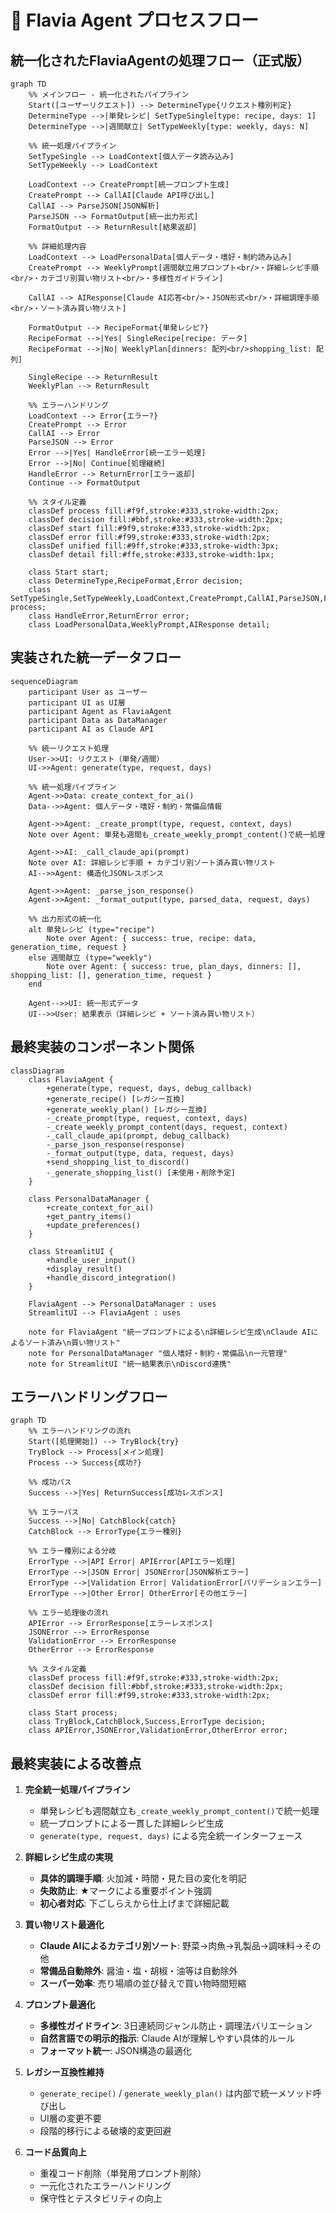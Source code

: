 # 🔄 Flavia Agent プロセスフロー

## 統一化されたFlaviaAgentの処理フロー（正式版）

```mermaid
graph TD
    %% メインフロー - 統一化されたパイプライン
    Start([ユーザーリクエスト]) --> DetermineType{リクエスト種別判定}
    DetermineType -->|単発レシピ| SetTypeSingle[type: recipe, days: 1]
    DetermineType -->|週間献立| SetTypeWeekly[type: weekly, days: N]
    
    %% 統一処理パイプライン
    SetTypeSingle --> LoadContext[個人データ読み込み]
    SetTypeWeekly --> LoadContext
    
    LoadContext --> CreatePrompt[統一プロンプト生成]
    CreatePrompt --> CallAI[Claude API呼び出し]
    CallAI --> ParseJSON[JSON解析]
    ParseJSON --> FormatOutput[統一出力形式]
    FormatOutput --> ReturnResult[結果返却]
    
    %% 詳細処理内容
    LoadContext --> LoadPersonalData[個人データ・嗜好・制約読み込み]
    CreatePrompt --> WeeklyPrompt[週間献立用プロンプト<br/>・詳細レシピ手順<br/>・カテゴリ別買い物リスト<br/>・多様性ガイドライン]
    
    CallAI --> AIResponse[Claude AI応答<br/>・JSON形式<br/>・詳細調理手順<br/>・ソート済み買い物リスト]
    
    FormatOutput --> RecipeFormat{単発レシピ?}
    RecipeFormat -->|Yes| SingleRecipe[recipe: データ]
    RecipeFormat -->|No| WeeklyPlan[dinners: 配列<br/>shopping_list: 配列]
    
    SingleRecipe --> ReturnResult
    WeeklyPlan --> ReturnResult
    
    %% エラーハンドリング
    LoadContext --> Error{エラー?}
    CreatePrompt --> Error
    CallAI --> Error
    ParseJSON --> Error
    Error -->|Yes| HandleError[統一エラー処理]
    Error -->|No| Continue[処理継続]
    HandleError --> ReturnError[エラー返却]
    Continue --> FormatOutput
    
    %% スタイル定義
    classDef process fill:#f9f,stroke:#333,stroke-width:2px;
    classDef decision fill:#bbf,stroke:#333,stroke-width:2px;
    classDef start fill:#9f9,stroke:#333,stroke-width:2px;
    classDef error fill:#f99,stroke:#333,stroke-width:2px;
    classDef unified fill:#9ff,stroke:#333,stroke-width:3px;
    classDef detail fill:#ffe,stroke:#333,stroke-width:1px;
    
    class Start start;
    class DetermineType,RecipeFormat,Error decision;
    class SetTypeSingle,SetTypeWeekly,LoadContext,CreatePrompt,CallAI,ParseJSON,FormatOutput,SingleRecipe,WeeklyPlan process;
    class HandleError,ReturnError error;
    class LoadPersonalData,WeeklyPrompt,AIResponse detail;
```

## 実装された統一データフロー

```mermaid
sequenceDiagram
    participant User as ユーザー
    participant UI as UI層
    participant Agent as FlaviaAgent
    participant Data as DataManager
    participant AI as Claude API
    
    %% 統一リクエスト処理
    User->>UI: リクエスト（単発/週間）
    UI->>Agent: generate(type, request, days)
    
    %% 統一処理パイプライン
    Agent->>Data: create_context_for_ai()
    Data-->>Agent: 個人データ・嗜好・制約・常備品情報
    
    Agent->>Agent: _create_prompt(type, request, context, days)
    Note over Agent: 単発も週間も_create_weekly_prompt_content()で統一処理
    
    Agent->>AI: _call_claude_api(prompt)
    Note over AI: 詳細レシピ手順 + カテゴリ別ソート済み買い物リスト
    AI-->>Agent: 構造化JSONレスポンス
    
    Agent->>Agent: _parse_json_response()
    Agent->>Agent: _format_output(type, parsed_data, request, days)
    
    %% 出力形式の統一化
    alt 単発レシピ (type="recipe")
        Note over Agent: { success: true, recipe: data, generation_time, request }
    else 週間献立 (type="weekly")  
        Note over Agent: { success: true, plan_days, dinners: [], shopping_list: [], generation_time, request }
    end
    
    Agent-->>UI: 統一形式データ
    UI-->>User: 結果表示（詳細レシピ + ソート済み買い物リスト）
```

## 最終実装のコンポーネント関係

```mermaid
classDiagram
    class FlaviaAgent {
        +generate(type, request, days, debug_callback)
        +generate_recipe() [レガシー互換]
        +generate_weekly_plan() [レガシー互換]
        -_create_prompt(type, request, context, days)
        -_create_weekly_prompt_content(days, request, context)
        -_call_claude_api(prompt, debug_callback)
        -_parse_json_response(response)
        -_format_output(type, data, request, days)
        +send_shopping_list_to_discord()
        -_generate_shopping_list() [未使用・削除予定]
    }
    
    class PersonalDataManager {
        +create_context_for_ai()
        +get_pantry_items()
        +update_preferences()
    }
    
    class StreamlitUI {
        +handle_user_input()
        +display_result()
        +handle_discord_integration()
    }
    
    FlaviaAgent --> PersonalDataManager : uses
    StreamlitUI --> FlaviaAgent : uses
    
    note for FlaviaAgent "統一プロンプトによる\n詳細レシピ生成\nClaude AIによるソート済み\n買い物リスト"
    note for PersonalDataManager "個人嗜好・制約・常備品\n一元管理"
    note for StreamlitUI "統一結果表示\nDiscord連携"
```

## エラーハンドリングフロー

```mermaid
graph TD
    %% エラーハンドリングの流れ
    Start([処理開始]) --> TryBlock{try}
    TryBlock --> Process[メイン処理]
    Process --> Success{成功?}
    
    %% 成功パス
    Success -->|Yes| ReturnSuccess[成功レスポンス]
    
    %% エラーパス
    Success -->|No| CatchBlock{catch}
    CatchBlock --> ErrorType{エラー種別}
    
    %% エラー種別による分岐
    ErrorType -->|API Error| APIError[APIエラー処理]
    ErrorType -->|JSON Error| JSONError[JSON解析エラー]
    ErrorType -->|Validation Error| ValidationError[バリデーションエラー]
    ErrorType -->|Other Error| OtherError[その他エラー]
    
    %% エラー処理後の流れ
    APIError --> ErrorResponse[エラーレスポンス]
    JSONError --> ErrorResponse
    ValidationError --> ErrorResponse
    OtherError --> ErrorResponse
    
    %% スタイル定義
    classDef process fill:#f9f,stroke:#333,stroke-width:2px;
    classDef decision fill:#bbf,stroke:#333,stroke-width:2px;
    classDef error fill:#f99,stroke:#333,stroke-width:2px;
    
    class Start process;
    class TryBlock,CatchBlock,Success,ErrorType decision;
    class APIError,JSONError,ValidationError,OtherError error;
```

## 最終実装による改善点

1. **完全統一処理パイプライン**
   - 単発レシピも週間献立も`_create_weekly_prompt_content()`で統一処理
   - 統一プロンプトによる一貫した詳細レシピ生成
   - `generate(type, request, days)` による完全統一インターフェース

2. **詳細レシピ生成の実現**
   - **具体的調理手順**: 火加減・時間・見た目の変化を明記
   - **失敗防止**: ★マークによる重要ポイント強調
   - **初心者対応**: 下ごしらえから仕上げまで詳細記載

3. **買い物リスト最適化**
   - **Claude AIによるカテゴリ別ソート**: 野菜→肉魚→乳製品→調味料→その他
   - **常備品自動除外**: 醤油・塩・胡椒・油等は自動除外
   - **スーパー効率**: 売り場順の並び替えで買い物時間短縮

4. **プロンプト最適化**
   - **多様性ガイドライン**: 3日連続同ジャンル防止・調理法バリエーション
   - **自然言語での明示的指示**: Claude AIが理解しやすい具体的ルール
   - **フォーマット統一**: JSON構造の最適化

5. **レガシー互換性維持**
   - `generate_recipe()` / `generate_weekly_plan()` は内部で統一メソッド呼び出し
   - UI層の変更不要
   - 段階的移行による破壊的変更回避

6. **コード品質向上**
   - 重複コード削除（単発用プロンプト削除）
   - 一元化されたエラーハンドリング
   - 保守性とテスタビリティの向上
